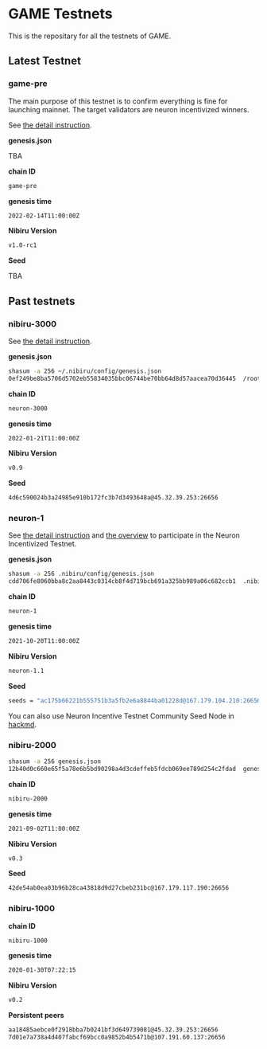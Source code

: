# GAME Testnets
This is the repositary for all the testnets of GAME.

## Latest Testnet

### game-pre

The main purpose of this testnet is to confirm everything is fine for launching mainnet. The target validators are neuron incentivized winners.

See [the detail instruction](./game-pre/README.md).

**genesis.json**

TBA

**chain ID**

```sh
game-pre
```

**genesis time**

```sh
2022-02-14T11:00:00Z
```

**Nibiru Version**

```sh
v1.0-rc1
```

**Seed**

TBA


## Past testnets

### nibiru-3000

See [the detail instruction](./nibiru-3000/README.md).

**genesis.json**

```sh
shasum -a 256 ~/.nibiru/config/genesis.json
0ef249be8ba5706d5702eb55834035bbc06744be70bb64d8d57aacea70d36445  /root/.nibiru/config/genesis.json

```

**chain ID**

```sh
neuron-3000
```

**genesis time**

```sh
2022-01-21T11:00:00Z
```

**Nibiru Version**

```sh
v0.9
```

**Seed**

```sh
4d6c590024b3a24985e910b172fc3b7d3493648a@45.32.39.253:26656
```

### neuron-1

See [the detail instruction](./neuron-1/detail.md) and [the overview](./neuron-1/README.md) to participate in the Neuron Incentivized Testnet.


**genesis.json**
```sh
shasum -a 256 .nibiru/config/genesis.json
cdd706fe8060bba8c2aa8443c0314cb8f4d719bcb691a325bb989a06c682ccb1  .nibiru/config/genesis.json
```

**chain ID**

```sh
neuron-1
```

**genesis time**

```sh
2021-10-20T11:00:00Z
```

**Nibiru Version**

```sh
neuron-1.1
```

**Seed**
```sh
seeds = "ac175b66221b555751b3a5fb2e6a8844ba01228d@167.179.104.210:26656"
```

You can also use Neuron Incentive Testnet Community Seed Node in [hackmd](https://hackmd.io/y_JUOikHTvudW90oGySdWw).

### nibiru-2000

```sh
shasum -a 256 genesis.json
12b40d0c660e65f5a78e6b5bd90298a4d3cdeffeb5fdcb069ee789d254c2fdad  genesis.json
```

**chain ID**

```sh
nibiru-2000
```

**genesis time**

```sh
2021-09-02T11:00:00Z
```

**Nibiru Version**

```sh
v0.3
```

**Seed**

```sh
42de54ab0ea03b96b28ca43818d9d27cbeb231bc@167.179.117.190:26656
```

### nibiru-1000

**chain ID**

```sh
nibiru-1000
```

**genesis time**

```sh
2020-01-30T07:22:15
```

**Nibiru Version**

```sh
v0.2
```

**Persistent peers**

```sh
aa18485aebce0f2918bba7b0241bf3d649739081@45.32.39.253:26656
7d01e7a738a4d407fabcf69bcc0a9852b4b5471b@107.191.60.137:26656
```
